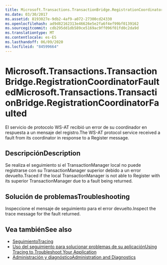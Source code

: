 ```yaml
---
title: Microsoft.Transactions.TransactionBridge.RegistrationCoordinatorFaulted
ms.date: 03/30/2017
ms.assetid: 8193027e-9db2-4af9-a072-27300cd24330
ms.openlocfilehash: ad9d82162313e46626e5e2fa6f4ef99bf0139162
ms.sourcegitcommit: cdb295dd1db589ce5169ac9ff096f01fd0c2da9d
ms.translationtype: MT
ms.contentlocale: es-ES
ms.lasthandoff: 06/09/2020
ms.locfileid: "84599664"
---
```

# <a name="microsofttransactionstransactionbridgeregistrationcoordinatorfaulted"></a><span data-ttu-id="152bd-102">Microsoft.Transactions.TransactionBridge.RegistrationCoordinatorFaulted</span><span class="sxs-lookup"><span data-stu-id="152bd-102">Microsoft.Transactions.TransactionBridge.RegistrationCoordinatorFaulted</span></span>
<span data-ttu-id="152bd-103">El servicio de protocolo WS-AT recibió un error de su coordinador en respuesta a un mensaje del registro.</span><span class="sxs-lookup"><span data-stu-id="152bd-103">The WS-AT protocol service received a fault from its coordinator in response to a Register message.</span></span>  
  
## <a name="description"></a><span data-ttu-id="152bd-104">Descripción</span><span class="sxs-lookup"><span data-stu-id="152bd-104">Description</span></span>  
 <span data-ttu-id="152bd-105">Se realiza el seguimiento si el TransactionManager local no puede registrarse con su TransactionManager superior debido a un error devuelto.</span><span class="sxs-lookup"><span data-stu-id="152bd-105">Traced if the local TransactionManager is not able to Register with its superior TransactionManager due to a fault being returned.</span></span>  
  
## <a name="troubleshooting"></a><span data-ttu-id="152bd-106">Solución de problemas</span><span class="sxs-lookup"><span data-stu-id="152bd-106">Troubleshooting</span></span>  
 <span data-ttu-id="152bd-107">Inspeccione el mensaje de seguimiento para el error devuelto.</span><span class="sxs-lookup"><span data-stu-id="152bd-107">Inspect the trace message for the fault returned.</span></span>  
  
## <a name="see-also"></a><span data-ttu-id="152bd-108">Vea también</span><span class="sxs-lookup"><span data-stu-id="152bd-108">See also</span></span>

- [<span data-ttu-id="152bd-109">Seguimiento</span><span class="sxs-lookup"><span data-stu-id="152bd-109">Tracing</span></span>](index.md)
- [<span data-ttu-id="152bd-110">Uso del seguimiento para solucionar problemas de su aplicación</span><span class="sxs-lookup"><span data-stu-id="152bd-110">Using Tracing to Troubleshoot Your Application</span></span>](using-tracing-to-troubleshoot-your-application.md)
- [<span data-ttu-id="152bd-111">Administración y diagnóstico</span><span class="sxs-lookup"><span data-stu-id="152bd-111">Administration and Diagnostics</span></span>](../index.md)
